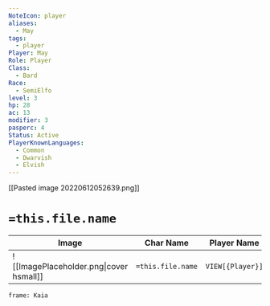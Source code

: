 ```yaml
---
NoteIcon: player
aliases:
  - May
tags:
  - player
Player: May
Role: Player
Class:
  - Bard
Race:
  - SemiElfo
level: 3
hp: 28
ac: 13
modifier: 3
pasperc: 4
Status: Active
PlayerKnownLanguages:
  - Common
  - Dwarvish
  - Elvish
---
```




[[Pasted image 20220612052639.png]]

# `=this.file.name`

| Image                                              | Char Name         | Player Name    | Class         | Race         | Level         |
| -------------------------------------------------- | ----------------- | -------------- | ------------- | ------------ | ------------- |
| ![[ImagePlaceholder.png\|cover hsmall]] | `=this.file.name` |  `VIEW[{Player}]` | `VIEW[{Class}]` | `VIEW[{Race}]` | `VIEW[{level}]` |


```custom-frames
frame: Kaia
```
